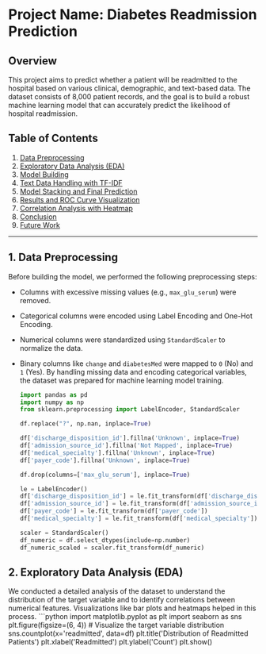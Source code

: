 # Project Name: Diabetes Readmission Prediction

## Overview
This project aims to predict whether a patient will be readmitted to the hospital based on various clinical, demographic, and text-based data. The dataset consists of 8,000 patient records, and the goal is to build a robust machine learning model that can accurately predict the likelihood of hospital readmission.

## Table of Contents
1. [Data Preprocessing](#data-preprocessing)
2. [Exploratory Data Analysis (EDA)](#exploratory-data-analysis-eda)
3. [Model Building](#model-building)
4. [Text Data Handling with TF-IDF](#text-data-handling-with-tf-idf)
5. [Model Stacking and Final Prediction](#model-stacking-and-final-prediction)
6. [Results and ROC Curve Visualization](#results-and-roc-curve-visualization)
7. [Correlation Analysis with Heatmap](#correlation-analysis-with-heatmap)
8. [Conclusion](#conclusion)
9. [Future Work](#future-work)

---

## 1. Data Preprocessing
  Before building the model, we performed the following preprocessing steps:
  - Columns with excessive missing values (e.g., `max_glu_serum`) were removed.
  - Categorical columns were encoded using Label Encoding and One-Hot Encoding.
  - Numerical columns were standardized using `StandardScaler` to normalize the data.
  - Binary columns like `change` and `diabetesMed` were mapped to `0` (No) and `1` (Yes).
  By handling missing data and encoding categorical variables, the dataset was prepared for machine learning model training.

      ```python
      import pandas as pd
      import numpy as np
      from sklearn.preprocessing import LabelEncoder, StandardScaler
      
      df.replace("?", np.nan, inplace=True)
      
      df['discharge_disposition_id'].fillna('Unknown', inplace=True)
      df['admission_source_id'].fillna('Not Mapped', inplace=True)
      df['medical_specialty'].fillna('Unknown', inplace=True)
      df['payer_code'].fillna('Unknown', inplace=True)
      
      df.drop(columns=['max_glu_serum'], inplace=True)
      
      le = LabelEncoder()
      df['discharge_disposition_id'] = le.fit_transform(df['discharge_disposition_id'])
      df['admission_source_id'] = le.fit_transform(df['admission_source_id'])
      df['payer_code'] = le.fit_transform(df['payer_code'])
      df['medical_specialty'] = le.fit_transform(df['medical_specialty'])
      
      scaler = StandardScaler()
      df_numeric = df.select_dtypes(include=np.number)
      df_numeric_scaled = scaler.fit_transform(df_numeric)

## 2. Exploratory Data Analysis (EDA)
  We conducted a detailed analysis of the dataset to understand the distribution of the target variable and to identify correlations between numerical features. Visualizations like bar plots and heatmaps helped in this process.
      ```python
        import matplotlib.pyplot as plt
        import seaborn as sns
        plt.figure(figsize=(6, 4)) # Visualize the target variable distribution
        sns.countplot(x='readmitted', data=df)
        plt.title('Distribution of Readmitted Patients')
        plt.xlabel('Readmitted')
        plt.ylabel('Count')
        plt.show()


